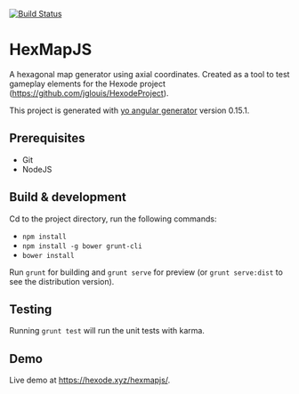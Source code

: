 [![Build Status](https://travis-ci.org/jglouis/HexMapJS.svg?branch=master)](https://travis-ci.org/jglouis/HexMapJS)

# HexMapJS

A hexagonal map generator using axial coordinates. Created as a tool to test gameplay elements for the Hexode project (https://github.com/jglouis/HexodeProject).

This project is generated with [yo angular generator](https://github.com/yeoman/generator-angular)
version 0.15.1.

## Prerequisites

* Git
* NodeJS

## Build & development

Cd to the project directory, run the following commands:
* `npm install`
* `npm install -g bower grunt-cli`
* `bower install`

Run `grunt` for building and `grunt serve` for preview (or `grunt serve:dist` to see the distribution version).

## Testing

Running `grunt test` will run the unit tests with karma.

## Demo

Live demo at https://hexode.xyz/hexmapjs/.
